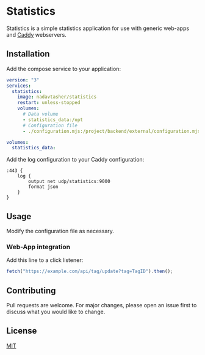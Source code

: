 # Statistics

Statistics is a simple statistics application for use with generic web-apps and [Caddy](https://caddyserver.com/) webservers.

## Installation

Add the compose service to your application:

```yaml
version: "3"
services:
  statistics:
    image: nadavtasher/statistics
    restart: unless-stopped    
    volumes:
      # Data volume
      - statistics_data:/opt
      # Configuration file
      - ./configuration.mjs:/project/backend/external/configuration.mjs:ro

volumes:
  statistics_data:
```

Add the log configuration to your Caddy configuration:
```caddy
:443 {
    log {
        output net udp/statistics:9000
        format json
    }
}
```

## Usage

Modify the configuration file as necessary.

### Web-App integration

Add this line to a click listener:
```js
fetch("https://example.com/api/tag/update?tag=TagID").then();
```

## Contributing
Pull requests are welcome. For major changes, please open an issue first to discuss what you would like to change.

## License
[MIT](https://choosealicense.com/licenses/mit/)